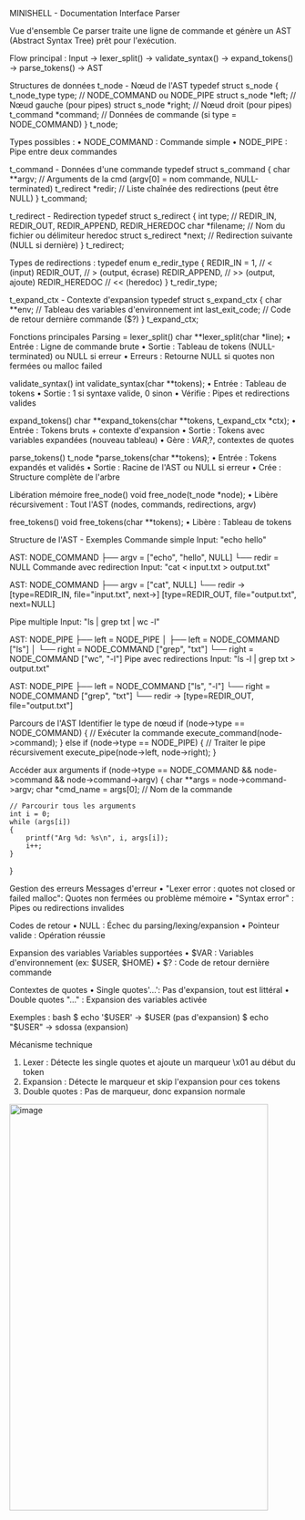 MINISHELL - Documentation Interface Parser

Vue d'ensemble
Ce parser traite une ligne de commande et génère un AST (Abstract Syntax Tree) prêt pour l'exécution.

Flow principal :
Input → lexer_split() → validate_syntax() → expand_tokens() → parse_tokens() → AST

Structures de données
t_node - Nœud de l'AST
typedef struct s_node
{
    t_node_type type;        // NODE_COMMAND ou NODE_PIPE
    struct s_node *left;     // Nœud gauche (pour pipes)
    struct s_node *right;    // Nœud droit (pour pipes)
    t_command *command;      // Données de commande (si type = NODE_COMMAND)
} t_node;

Types possibles :
•	NODE_COMMAND : Commande simple
•	NODE_PIPE : Pipe entre deux commandes

t_command - Données d'une commande
typedef struct s_command
{
    char **argv;            // Arguments de la cmd (argv[0] = nom commande, NULL-terminated)
    t_redirect *redir;      // Liste chaînée des redirections (peut être NULL)
} t_command;

t_redirect - Redirection
typedef struct s_redirect
{
    int type;                    // REDIR_IN, REDIR_OUT, REDIR_APPEND, REDIR_HEREDOC
    char *filename;              // Nom du fichier ou délimiteur heredoc
    struct s_redirect *next;     // Redirection suivante (NULL si dernière)
} t_redirect;

Types de redirections :
typedef enum e_redir_type
{
    REDIR_IN = 1,            // <  (input)
    REDIR_OUT,               // >  (output, écrase)
    REDIR_APPEND,        // >> (output, ajoute)
    REDIR_HEREDOC      // << (heredoc)
} t_redir_type;

t_expand_ctx - Contexte d'expansion
typedef struct s_expand_ctx
{
    char **env;              // Tableau des variables d'environnement
    int last_exit_code;      // Code de retour dernière commande ($?)
} t_expand_ctx;
 
Fonctions principales
Parsing  =
lexer_split()
char **lexer_split(char *line);
•	Entrée : Ligne de commande brute
•	Sortie : Tableau de tokens (NULL-terminated) ou NULL si erreur
•	Erreurs : Retourne NULL si quotes non fermées ou malloc failed

validate_syntax()
int validate_syntax(char **tokens);
•	Entrée : Tableau de tokens
•	Sortie : 1 si syntaxe valide, 0 sinon
•	Vérifie : Pipes et redirections valides

expand_tokens()
char **expand_tokens(char **tokens, t_expand_ctx *ctx);
•	Entrée : Tokens bruts + contexte d'expansion
•	Sortie : Tokens avec variables expandées (nouveau tableau)
•	Gère : $VAR,$?, contextes de quotes

parse_tokens()
t_node *parse_tokens(char **tokens);
•	Entrée : Tokens expandés et validés
•	Sortie : Racine de l'AST ou NULL si erreur
•	Crée : Structure complète de l'arbre

Libération mémoire
free_node()
void free_node(t_node *node);
•	Libère récursivement : Tout l'AST (nodes, commands, redirections, argv)

free_tokens()
void free_tokens(char **tokens);
•	Libère : Tableau de tokens
 
Structure de l'AST - Exemples
Commande simple
Input: "echo hello"

AST:
NODE_COMMAND
├── argv = ["echo", "hello", NULL]
└── redir = NULL
Commande avec redirection
Input: "cat < input.txt > output.txt"

AST:
NODE_COMMAND
├── argv = ["cat", NULL]
└── redir → [type=REDIR_IN, file="input.txt", next→]
            [type=REDIR_OUT, file="output.txt", next=NULL]

Pipe multiple
Input: "ls | grep txt | wc -l"

AST:
NODE_PIPE
├── left = NODE_PIPE
│   ├── left = NODE_COMMAND ["ls"]
│   └── right = NODE_COMMAND ["grep", "txt"]
└── right = NODE_COMMAND ["wc", "-l"]
Pipe avec redirections
Input: "ls -l | grep txt > output.txt"

AST:
NODE_PIPE
├── left = NODE_COMMAND ["ls", "-l"]
└── right = NODE_COMMAND ["grep", "txt"]
    └── redir → [type=REDIR_OUT, file="output.txt"]
 
Parcours de l'AST
Identifier le type de nœud
if (node->type == NODE_COMMAND)
{
    // Exécuter la commande
    execute_command(node->command);
}
else if (node->type == NODE_PIPE)
{
    // Traiter le pipe récursivement
    execute_pipe(node->left, node->right);
}


Accéder aux arguments
if (node->type == NODE_COMMAND && node->command && node->command->argv)
{
    char **args = node->command->argv;
    char *cmd_name = args[0];  // Nom de la commande
    
    // Parcourir tous les arguments
    int i = 0;
    while (args[i])
    {
        printf("Arg %d: %s\n", i, args[i]);
        i++;
    }
}

Gestion des erreurs
Messages d'erreur
•	"Lexer error : quotes not closed or failed malloc": Quotes non fermées ou problème mémoire
•	"Syntax error" : Pipes ou redirections invalides

Codes de retour
•	NULL : Échec du parsing/lexing/expansion
•	Pointeur valide : Opération réussie
 
Expansion des variables
Variables supportées
•	$VAR : Variables d'environnement (ex: $USER, $HOME)
•	$? : Code de retour dernière commande

Contextes de quotes
•	Single quotes'…': Pas d'expansion, tout est littéral
•	Double quotes "…" : Expansion des variables activée

Exemples :
bash
$ echo '$USER'     → $USER (pas d'expansion)
$ echo "$USER"     → sdossa (expansion)

Mécanisme technique
1.	Lexer : Détecte les single quotes et ajoute un marqueur \x01 au début du token
2.	Expansion : Détecte le marqueur et skip l'expansion pour ces tokens
3.	Double quotes : Pas de marqueur, donc expansion normale
<img width="454" height="713" alt="image" src="https://github.com/user-attachments/assets/f65f238b-bb79-4df2-b0a0-0ddab7545cdb" />
